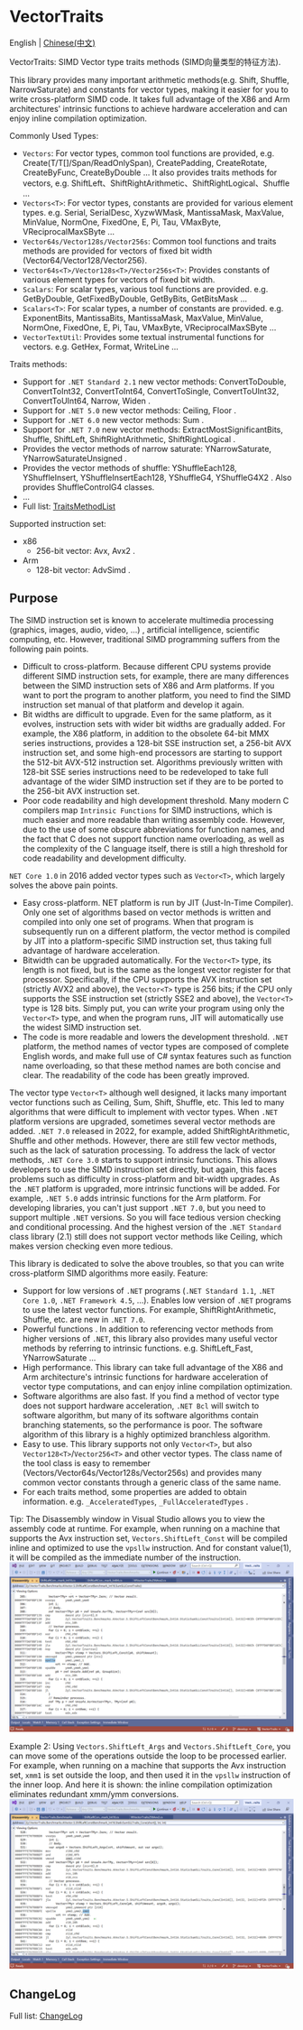 # VectorTraits
English | [Chinese(中文)](README_Chinese.md)

VectorTraits: SIMD Vector type traits methods (SIMD向量类型的特征方法).

This library provides many important arithmetic methods(e.g. Shift, Shuffle, NarrowSaturate) and constants for vector types, making it easier for you to write cross-platform SIMD code. It takes full advantage of the X86 and Arm architectures' intrinsic functions to achieve hardware acceleration and can enjoy inline compilation optimization.

Commonly Used Types:
- `Vectors`: For vector types, common tool functions are provided, e.g. Create(T/T[]/Span/ReadOnlySpan), CreatePadding, CreateRotate, CreateByFunc, CreateByDouble ... It also provides traits methods for vectors, e.g. ShiftLeft、ShiftRightArithmetic、ShiftRightLogical、Shuffle ...
- `Vectors<T>`: For vector types, constants are provided for various element types. e.g. Serial, SerialDesc, XyzwWMask, MantissaMask, MaxValue, MinValue, NormOne, FixedOne, E, Pi, Tau, VMaxByte, VReciprocalMaxSByte ...
- `Vector64s/Vector128s/Vector256s`: Common tool functions and traits methods are provided for vectors of fixed bit width (Vector64/Vector128/Vector256).
- `Vector64s<T>/Vector128s<T>/Vector256s<T>`: Provides constants of various element types for vectors of fixed bit width.
- `Scalars`: For scalar types, various tool functions are provided. e.g. GetByDouble, GetFixedByDouble, GetByBits, GetBitsMask ...
- `Scalars<T>`: For scalar types, a number of constants are provided. e.g. ExponentBits, MantissaBits, MantissaMask, MaxValue, MinValue, NormOne, FixedOne, E, Pi, Tau, VMaxByte, VReciprocalMaxSByte ...
- `VectorTextUtil`: Provides some textual instrumental functions for vectors. e.g. GetHex, Format, WriteLine ...

Traits methods:
- Support for `.NET Standard 2.1` new vector methods: ConvertToDouble, ConvertToInt32, ConvertToInt64, ConvertToSingle, ConvertToUInt32, ConvertToUInt64, Narrow, Widen .
- Support for `.NET 5.0` new vector methods: Ceiling, Floor .
- Support for `.NET 6.0` new vector methods: Sum .
- Support for `.NET 7.0` new vector methods: ExtractMostSignificantBits, Shuffle, ShiftLeft, ShiftRightArithmetic, ShiftRightLogical .
- Provides the vector methods of narrow saturate: YNarrowSaturate, YNarrowSaturateUnsigned .
- Provides the vector methods of shuffle: YShuffleEach128, YShuffleInsert, YShuffleInsertEach128, YShuffleG4, YShuffleG4X2 . Also provides ShuffleControlG4 classes.
- ...
- Full list: [TraitsMethodList](TraitsMethodList.md)

Supported instruction set:
- x86
  - 256-bit vector: Avx, Avx2 .
- Arm
  - 128-bit vector: AdvSimd .

## Purpose
The SIMD instruction set is known to accelerate multimedia processing (graphics, images, audio, video, ...) , artificial intelligence, scientific computing, etc.
However, traditional SIMD programming suffers from the following pain points.
- Difficult to cross-platform. Because different CPU systems provide different SIMD instruction sets, for example, there are many differences between the SIMD instruction sets of X86 and Arm platforms. If you want to port the program to another platform, you need to find the SIMD instruction set manual of that platform and develop it again.
- Bit widths are difficult to upgrade. Even for the same platform, as it evolves, instruction sets with wider bit widths are gradually added. For example, the X86 platform, in addition to the obsolete 64-bit MMX series instructions, provides a 128-bit SSE instruction set, a 256-bit AVX instruction set, and some high-end processors are starting to support the 512-bit AVX-512 instruction set. Algorithms previously written with 128-bit SSE series instructions need to be redeveloped to take full advantage of the wider SIMD instruction set if they are to be ported to the 256-bit AVX instruction set.
- Poor code readability and high development threshold. Many modern C compilers map `Intrinsic Functions` for SIMD instructions, which is much easier and more readable than writing assembly code. However, due to the use of some obscure abbreviations for function names, and the fact that C does not support function name overloading, as well as the complexity of the C language itself, there is still a high threshold for code readability and development difficulty.

`NET Core 1.0` in 2016 added vector types such as `Vector<T>`, which largely solves the above pain points.
- Easy cross-platform. NET platform is run by JIT (Just-In-Time Compiler). Only one set of algorithms based on vector methods is written and compiled into only one set of programs. When that program is subsequently run on a different platform, the vector method is compiled by JIT into a platform-specific SIMD instruction set, thus taking full advantage of hardware acceleration.
- Bitwidth can be upgraded automatically. For the `Vector<T>` type, its length is not fixed, but is the same as the longest vector register for that processor. Specifically, if the CPU supports the AVX instruction set (strictly AVX2 and above), the `Vector<T>` type is 256 bits; if the CPU only supports the SSE instruction set (strictly SSE2 and above), the `Vector<T>` type is 128 bits. Simply put, you can write your program using only the `Vector<T>` type, and when the program runs, JIT will automatically use the widest SIMD instruction set.
- The code is more readable and lowers the development threshold. `.NET` platform, the method names of vector types are composed of complete English words, and make full use of C# syntax features such as function name overloading, so that these method names are both concise and clear. The readability of the code has been greatly improved.

The vector type `Vector<T>` although well designed, it lacks many important vector functions such as Ceiling, Sum, Shift, Shuffle, etc. This led to many algorithms that were difficult to implement with vector types.
When `.NET` platform versions are upgraded, sometimes several vector methods are added. `.NET 7.0` released in 2022, for example, added ShiftRightArithmetic, Shuffle and other methods. However, there are still few vector methods, such as the lack of saturation processing.
To address the lack of vector methods, `.NET Core 3.0` starts to support intrinsic functions. This allows developers to use the SIMD instruction set directly, but again, this faces problems such as difficulty in cross-platform and bit-width upgrades. As the `.NET` platform is upgraded, more intrinsic functions will be added. For example, `.NET 5.0` adds intrinsic functions for the Arm platform.
For developing libraries, you can't just support `.NET 7.0`, but you need to support multiple `.NET` versions. So you will face tedious version checking and conditional processing. And the highest version of the `.NET Standard` class library (2.1) still does not support vector methods like Ceiling, which makes version checking even more tedious. 

This library is dedicated to solve the above troubles, so that you can write cross-platform SIMD algorithms more easily.
Feature:
- Support for low versions of `.NET` programs (`.NET Standard 1.1`, `.NET Core 1.0`, `.NET Framework 4.5`, ...).  Enables low version of `.NET` programs to use the latest vector functions.  For example, ShiftRightArithmetic, Shuffle, etc. are new in `.NET 7.0`.
- Powerful functions . In addition to referencing vector methods from higher versions of `.NET`, this library also provides many useful vector methods by referring to intrinsic functions. e.g. ShiftLeft_Fast, YNarrowSaturate ...
- High performance. This library can take full advantage of the X86 and Arm architecture's intrinsic functions for hardware acceleration of vector type computations, and can enjoy inline compilation optimization.
- Software algorithms are also fast. If you find a method of vector type does not support hardware acceleration, `.NET Bcl` will switch to software algorithm, but many of its software algorithms contain branching statements, so the performance is poor.  The software algorithm of this library is a highly optimized branchless algorithm.
- Easy to use. This library supports not only `Vector<T>`, but also `Vector128<T>`/`Vector256<T>` and other vector types. The class name of the tool class is easy to remember (Vectors/Vector64s/Vector128s/Vector256s) and provides many common vector constants through a generic class of the same name.
- For each traits method, some properties are added to obtain information. e.g. `_AcceleratedTypes`, `_FullAcceleratedTypes` .

Tip: The Disassembly window in Visual Studio allows you to view the assembly code at runtime.  For example, when running on a machine that supports the Avx instruction set, `Vectors.ShiftLeft_Const` will be compiled inline and optimized to use the `vpsllw` instruction. And for constant value(1), it will be compiled as the immediate number of the instruction.
![Vectors.ShiftLeft_use_inline.png](docs/Vectors.ShiftLeft_use_inline.png)

Example 2: Using `Vectors.ShiftLeft_Args` and `Vectors.ShiftLeft_Core`, you can move some of the operations outside the loop to be processed earlier.   For example, when running on a machine that supports the Avx instruction set, `xmm1` is set outside the loop, and then used it in the `vpsllw` instruction of the inner loop.   And here it is shown: the inline compilation optimization eliminates redundant xmm/ymm conversions.
![Vectors.ShiftLeft_Core_use_inline.png](docs/Vectors.ShiftLeft_Core_use_inline.png)

## ChangeLog

Full list: [ChangeLog](ChangeLog.md)
